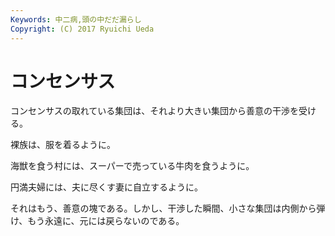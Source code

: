 ```yaml
---
Keywords: 中二病,頭の中だだ漏らし
Copyright: (C) 2017 Ryuichi Ueda
---
```


# コンセンサス
コンセンサスの取れている集団は、それより大きい集団から善意の干渉を受ける。

裸族は、服を着るように。

海獣を食う村には、スーパーで売っている牛肉を食うように。

円満夫婦には、夫に尽くす妻に自立するように。

それはもう、善意の塊である。しかし、干渉した瞬間、小さな集団は内側から弾け、もう永遠に、元には戻らないのである。
